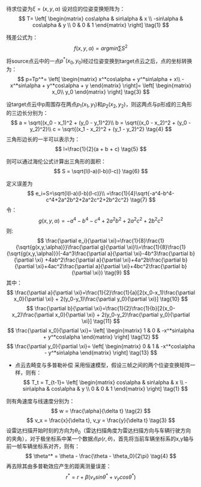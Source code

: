 待求位姿为$\xi=(x, y, \alpha)$
设对应的位姿变换矩阵为：
$$
T=
\left[
\begin{matrix}
cos\alpha & sin\alpha & x \\
-sin\alpha & cos\alpha & y \\
0 & 0 & 1
\end{matrix}
\right] \tag{1}
$$

残差公式为：
$$ f(x, y, \alpha) = argmin\sum S^2\tag{2}$$

将source点云中的一点$p^*(x_0, y_0)$经过位姿变换到target点云之后，点的坐标转换为：
$$
p=Tp^*=
\left[
\begin{matrix}
x^*cos\alpha + y^*sin\alpha + x\\
-x^*sin\alpha + y^*cos\alpha + y
\end{matrix}
\right]=
\left[
\begin{matrix}
x_0\\
y_0
\end{matrix}
\right]
\tag{3}
$$

设target点云中p周围存在两点$p_1(x_1, y_1)$和$p_2(x_2, y_2)$，则这两点与p形成的三角形的三边长分别为：
$$
a = \sqrt{(x_0 - x_1)^2 + (y_0 - y_1)^2}\\
b = \sqrt{(x_0 - x_2)^2 + (y_0 - y_2)^2}\\
c = \sqrt{(x_1 - x_2)^2 + (y_1 - y_2)^2}
\tag{4}
$$
三角形边长的一半可以表示为：
$$
l=\frac{1}{2}(a + b + c)
\tag{5}
$$

则可以通过海伦公式计算出三角形的面积：
$$
S = \sqrt{l(l-a)(l-b)(l-c)}
\tag{6}
$$

定义误差为
$$
e_i=S=\sqrt{l(l-a)(l-b)(l-c)}\\
=\frac{1}{4}\sqrt{-a^4-b^4-c^4+2a^2b^2+2a^2c^2+2b^2c^2}
\tag{7}
$$
令：
$$
g(x, y, \alpha)=-a^4-b^4-c^4+2a^2b^2+2a^2c^2+2b^2c^2
\tag{8}
$$
则:
$$
\frac{\partial e_i}{\partial \xi}=\frac{1}{8}\frac{1}{\sqrt{g(x,y,\alpha)}}\frac{\partial g}{\partial \xi}\\=\frac{1}{8}\frac{1}{\sqrt{g(x,y,\alpha)}}(-4a^3\frac{\partial a}{\partial \xi}-4b^3\frac{\partial b}{\partial \xi}
+4ab^2\frac{\partial a}{\partial \xi}+4a^2b\frac{\partial b}{\partial \xi}+4ac^2\frac{\partial a}{\partial \xi}+4bc^2\frac{\partial b}{\partial \xi})
\tag{9}
$$
其中：
$$
\frac{\partial a}{\partial \xi}=\frac{1}{2}\frac{1}{a}[2(x_0-x_1)\frac{\partial x_0}{\partial \xi} + 2(y_0-y_1)\frac{\partial y_0}{\partial \xi}]
\tag{10}
$$
$$
\frac{\partial b}{\partial \xi}=\frac{1}{2}\frac{1}{b}[2(x_0-x_2)\frac{\partial x_0}{\partial \xi} + 2(y_0-y_2)\frac{\partial y_0}{\partial \xi}]
\tag{11}
$$
$$
\frac{\partial x_0}{\partial \xi}=
\left[
\begin{matrix}
1 & 0 & -x^*sin\alpha + y^*cos\alpha 
\end{matrix}
\right]
\tag{12}
$$
$$
\frac{\partial y_0}{\partial \xi}=
\left[
\begin{matrix}
0 & 1 & -x^*cos\alpha - y^*sin\alpha 
\end{matrix}
\right]
\tag{13}
$$


* 点云去畸变与多普勒补偿
采用恒速模型，假设三帧之间的两个位姿变换矩阵一样，则有：
$$
T_t = T_{t-1}=
\left[
\begin{matrix}
cos\alpha & sin\alpha & x \\
-sin\alpha & cos\alpha & y \\
0 & 0 & 1
\end{matrix}
\right]
\tag{1}
$$

则有角速度与线速度分别为：
$$
w = \frac{\alpha}{\delta t}
\tag{2}
$$
$$
v_x = \frac{x}{\delta t},
v_y = \frac{y}{\delta t}
\tag{3}
$$
设雷达扫描开始时刻的方向为$\theta_0$（雷达扫描角度为雷达扫描方向与车辆行驶方向的夹角），对于极坐标系中某一个数据点$p(r,\theta)$，首先将当前车辆坐标系的x,y轴与前一帧车辆坐标系对齐，则有：
$$
\theta^* = \theta - \frac{\theta - \theta_0}{2\pi}
\tag{4}
$$
再去除其由多普勒效应产生的距离测量误差：
$$
r^*=r+\beta(v_xsin\theta^* + v_ycos\theta^*)
\tag{5}
$$
